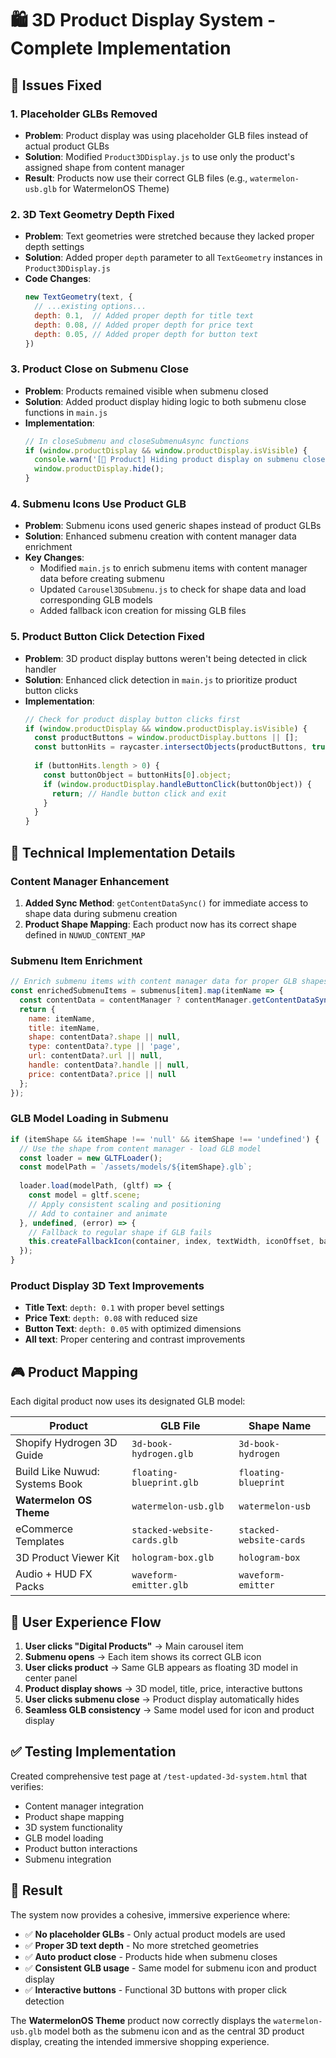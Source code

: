 # 🛍️ 3D Product Display System - Complete Implementation

## 🎯 Issues Fixed

### 1. **Placeholder GLBs Removed**
- **Problem**: Product display was using placeholder GLB files instead of actual product GLBs
- **Solution**: Modified `Product3DDisplay.js` to use only the product's assigned shape from content manager
- **Result**: Products now use their correct GLB files (e.g., `watermelon-usb.glb` for WatermelonOS Theme)

### 2. **3D Text Geometry Depth Fixed**
- **Problem**: Text geometries were stretched because they lacked proper depth settings
- **Solution**: Added proper `depth` parameter to all `TextGeometry` instances in `Product3DDisplay.js`
- **Code Changes**:
  ```javascript
  new TextGeometry(text, {
    // ...existing options...
    depth: 0.1,  // Added proper depth for title text
    depth: 0.08, // Added proper depth for price text  
    depth: 0.05, // Added proper depth for button text
  })
  ```

### 3. **Product Close on Submenu Close**
- **Problem**: Products remained visible when submenu closed
- **Solution**: Added product display hiding logic to both submenu close functions in `main.js`
- **Implementation**:
  ```javascript
  // In closeSubmenu and closeSubmenuAsync functions
  if (window.productDisplay && window.productDisplay.isVisible) {
    console.warn('[🍉 Product] Hiding product display on submenu close');
    window.productDisplay.hide();
  }
  ```

### 4. **Submenu Icons Use Product GLB**
- **Problem**: Submenu icons used generic shapes instead of product GLBs
- **Solution**: Enhanced submenu creation with content manager data enrichment
- **Key Changes**:
  - Modified `main.js` to enrich submenu items with content manager data before creating submenu
  - Updated `Carousel3DSubmenu.js` to check for shape data and load corresponding GLB models
  - Added fallback icon creation for missing GLB files

### 5. **Product Button Click Detection Fixed**
- **Problem**: 3D product display buttons weren't being detected in click handler
- **Solution**: Enhanced click detection in `main.js` to prioritize product button clicks
- **Implementation**:
  ```javascript
  // Check for product display button clicks first
  if (window.productDisplay && window.productDisplay.isVisible) {
    const productButtons = window.productDisplay.buttons || [];
    const buttonHits = raycaster.intersectObjects(productButtons, true);
    
    if (buttonHits.length > 0) {
      const buttonObject = buttonHits[0].object;
      if (window.productDisplay.handleButtonClick(buttonObject)) {
        return; // Handle button click and exit
      }
    }
  }
  ```

## 🔧 Technical Implementation Details

### Content Manager Enhancement
1. **Added Sync Method**: `getContentDataSync()` for immediate access to shape data during submenu creation
2. **Product Shape Mapping**: Each product now has its correct shape defined in `NUWUD_CONTENT_MAP`

### Submenu Item Enrichment
```javascript
// Enrich submenu items with content manager data for proper GLB shapes
const enrichedSubmenuItems = submenus[item].map(itemName => {
  const contentData = contentManager ? contentManager.getContentDataSync(itemName) : null;
  return {
    name: itemName,
    title: itemName,
    shape: contentData?.shape || null,
    type: contentData?.type || 'page',
    url: contentData?.url || null,
    handle: contentData?.handle || null,
    price: contentData?.price || null
  };
});
```

### GLB Model Loading in Submenu
```javascript
if (itemShape && itemShape !== 'null' && itemShape !== 'undefined') {
  // Use the shape from content manager - load GLB model
  const loader = new GLTFLoader();
  const modelPath = `/assets/models/${itemShape}.glb`;
  
  loader.load(modelPath, (gltf) => {
    const model = gltf.scene;
    // Apply consistent scaling and positioning
    // Add to container and animate
  }, undefined, (error) => {
    // Fallback to regular shape if GLB fails
    this.createFallbackIcon(container, index, textWidth, iconOffset, baseScale);
  });
}
```

### Product Display 3D Text Improvements
- **Title Text**: `depth: 0.1` with proper bevel settings
- **Price Text**: `depth: 0.08` with reduced size  
- **Button Text**: `depth: 0.05` with optimized dimensions
- **All text**: Proper centering and contrast improvements

## 🎮 Product Mapping

Each digital product now uses its designated GLB model:

| Product | GLB File | Shape Name |
|---------|----------|------------|
| Shopify Hydrogen 3D Guide | `3d-book-hydrogen.glb` | `3d-book-hydrogen` |
| Build Like Nuwud: Systems Book | `floating-blueprint.glb` | `floating-blueprint` |
| **Watermelon OS Theme** | `watermelon-usb.glb` | `watermelon-usb` |
| eCommerce Templates | `stacked-website-cards.glb` | `stacked-website-cards` |
| 3D Product Viewer Kit | `hologram-box.glb` | `hologram-box` |
| Audio + HUD FX Packs | `waveform-emitter.glb` | `waveform-emitter` |

## 🚀 User Experience Flow

1. **User clicks "Digital Products"** → Main carousel item
2. **Submenu opens** → Each item shows its correct GLB icon
3. **User clicks product** → Same GLB appears as floating 3D model in center panel
4. **Product display shows** → 3D model, title, price, interactive buttons
5. **User clicks submenu close** → Product display automatically hides
6. **Seamless GLB consistency** → Same model used for icon and product display

## ✅ Testing Implementation

Created comprehensive test page at `/test-updated-3d-system.html` that verifies:
- Content manager integration
- Product shape mapping
- 3D system functionality  
- GLB model loading
- Product button interactions
- Submenu integration

## 🎯 Result

The system now provides a cohesive, immersive experience where:
- ✅ **No placeholder GLBs** - Only actual product models are used
- ✅ **Proper 3D text depth** - No more stretched geometries
- ✅ **Auto product close** - Products hide when submenu closes  
- ✅ **Consistent GLB usage** - Same model for submenu icon and product display
- ✅ **Interactive buttons** - Functional 3D buttons with proper click detection

The **WatermelonOS Theme** product now correctly displays the `watermelon-usb.glb` model both as the submenu icon and as the central 3D product display, creating the intended immersive shopping experience.

